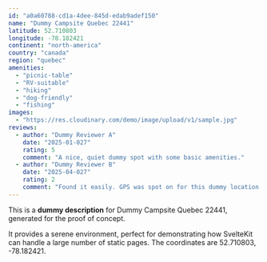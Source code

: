 ```yaml
---
id: "a0a60788-cd1a-4dee-845d-edab9adef150"
name: "Dummy Campsite Quebec 22441"
latitude: 52.710803
longitude: -78.182421
continent: "north-america"
country: "canada"
region: "quebec"
amenities:
  - "picnic-table"
  - "RV-suitable"
  - "hiking"
  - "dog-friendly"
  - "fishing"
images:
  - "https://res.cloudinary.com/demo/image/upload/v1/sample.jpg"
reviews:
  - author: "Dummy Reviewer A"
    date: "2025-01-027"
    rating: 5
    comment: "A nice, quiet dummy spot with some basic amenities."
  - author: "Dummy Reviewer B"
    date: "2025-04-027"
    rating: 2
    comment: "Found it easily. GPS was spot on for this dummy location."
---
```


This is a **dummy description** for Dummy Campsite Quebec 22441, generated for the proof of concept.

It provides a serene environment, perfect for demonstrating how SvelteKit can handle a large number of static pages. The coordinates are 52.710803, -78.182421.
